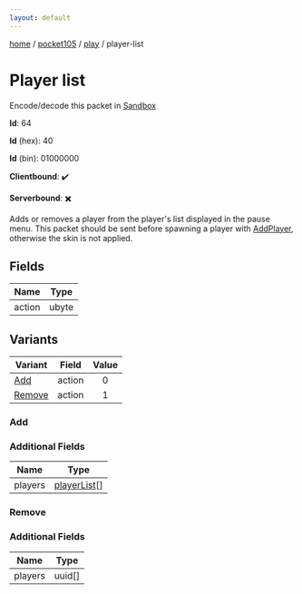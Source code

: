 ```yaml
---
layout: default
---
```


[home](/)  /  [pocket105](/protocol/pocket105)  /  [play](/protocol/pocket105/play)  /  player-list

# Player list

Encode/decode this packet in [Sandbox](../../../sandbox/pocket105#Play.PlayerList)

**Id**: 64

**Id** (hex): 40

**Id** (bin): 01000000

**Clientbound**: ✔️

**Serverbound**: ✖️

Adds or removes a player from the player's list displayed in the pause menu. This packet should be sent before spawning a player with [AddPlayer](#play_add-player), otherwise the skin is not applied.

## Fields

Name | Type
---|---
action | ubyte

## Variants

Variant | Field | Value
---|---|:---:
[Add](#add) | action | 0
[Remove](#remove) | action | 1

### Add

### Additional Fields

Name | Type
---|---
players | [playerList](/protocol/pocket105/types/player-list)[]

### Remove

### Additional Fields

Name | Type
---|---
players | uuid[]
